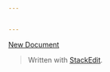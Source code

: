 ```yaml
---


---
```


<p><a href="https://jbt.github.io/markdown-editor/#U1bwSy1XcMlPLs1NzSsBAA==">New Document</a></p>
<blockquote>
<p>Written with <a href="https://stackedit.io/">StackEdit</a>.</p>
</blockquote>

